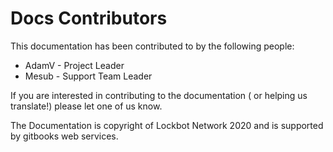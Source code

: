 # Docs Contributors

This documentation has been contributed to by the following people: 

* AdamV - Project Leader
* Mesub - Support Team Leader

If you are interested in contributing to the documentation \( or helping us translate!\) please let one of us know.

The Documentation is copyright of Lockbot Network 2020 and is supported by gitbooks web services.

